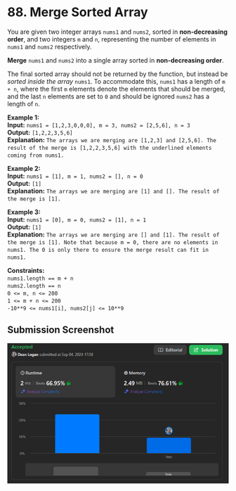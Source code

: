 # 88. Merge Sorted Array

You are given two integer arrays `nums1` and `nums2`, sorted in **non-decreasing order**, and two integers `m` and `n`, representing the number of elements in `nums1` and `nums2` respectively.

**Merge** `nums1` and `nums2` into a single array sorted in **non-decreasing order**.

The final sorted array should not be returned by the function, but instead be *sorted inside the array* `nums1`. To accommodate this, `nums1` has a length of `m + n`, where the first `m` elements denote the elements that should be merged, and the last `n` elements are set to `0` and should be ignored `nums2` has a length of `n`.

**Example 1:**  
    **Input:** `nums1 = [1,2,3,0,0,0], m = 3, nums2 = [2,5,6], n = 3`  
    **Output:** `[1,2,2,3,5,6]`   
    **Explanation:** `The arrays we are merging are [1,2,3] and [2,5,6]. The result of the merge is [1,2,2,3,5,6] with the underlined elements coming from nums1.`   

**Example 2:**  
    **Input:** `nums1 = [1], m = 1, nums2 = [], n = 0`  
    **Output:** `[1]`   
    **Explanation:** `The arrays we are merging are [1] and []. The result of the merge is [1].`   

**Example 3:**  
    **Input:** `nums1 = [0], m = 0, nums2 = [1], n = 1`  
    **Output:** `[1]`   
    **Explanation:** `The arrays we are merging are [] and [1]. The result of the merge is [1]. Note that because m = 0, there are no elements in nums1. The 0 is only there to ensure the merge result can fit in nums1.`   

**Constraints:**   
    `nums1.length == m + n`   
    `nums2.length == n`   
    `0 <= m, n <= 200`   
    `1 <= m + n <= 200`   
    `-10**9 <= nums1[i], nums2[j] <= 10**9`   

## Submission Screenshot

![Image](./merge-sorted-array.png)